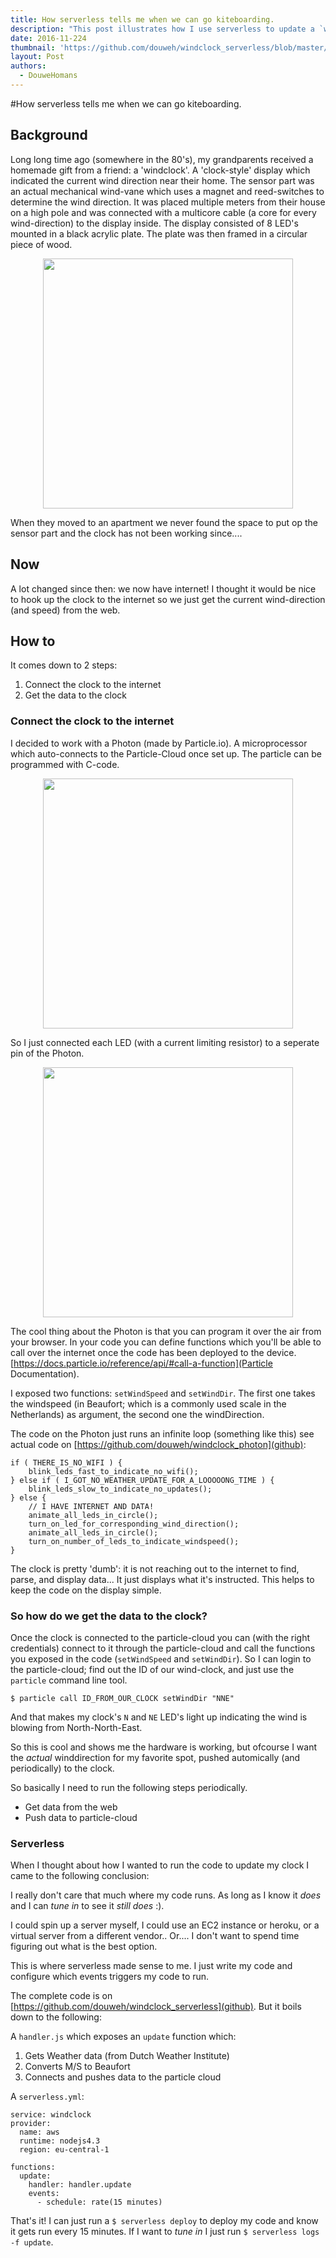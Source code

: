 ```yaml
---
title: How serverless tells me when we can go kiteboarding.
description: "This post illustrates how I use serverless to update a `windclock` which shows me the windspeed and direction for our favorite watersports spot!"
date: 2016-11-224
thumbnail: 'https://github.com/douweh/windclock_serverless/blob/master/klok.jpg?raw=true'
layout: Post
authors:
  - DouweHomans
---
```


#How serverless tells me when we can go kiteboarding.

## Background
Long long time ago (somewhere in the 80's), my grandparents received a homemade gift from a friend: a 'windclock'. A 'clock-style' display which indicated the current wind direction near their home. The sensor part was an actual mechanical wind-vane which uses a magnet and reed-switches to determine the wind direction. It was placed multiple meters from their house on a high pole and was connected with a multicore cable (a core for every wind-direction) to the display inside. The display consisted of 8 LED's mounted in a black acrylic plate. The plate was then framed in a circular piece of wood.
<p align="center">
  <img width="400" src="https://github.com/douweh/windclock_serverless/blob/master/klok.jpg?raw=true">
</p>

When they moved to an apartment we never found the space to put op the sensor part and the clock has not been working since....

## Now
A lot changed since then: we now have internet! I thought it would be nice to hook up the clock to the internet so we just get the current wind-direction (and speed) from the web.

## How to
It comes down to 2 steps:

1. Connect the clock to the internet
2. Get the data to the clock


### Connect the clock to the internet 
I decided to work with a Photon (made by Particle.io). A microprocessor which auto-connects to the Particle-Cloud once set up. The particle can be programmed with C-code.

<p align="center">
  <img width="400" src="https://github.com/douweh/windclock_serverless/blob/master/photon.jpg">
</p>

So I just connected each LED (with a current limiting resistor) to a seperate pin of the Photon.

<p align="center">
  <img width="400" src="https://github.com/douweh/windclock_serverless/blob/master/inhoud.jpg">
</p>

The cool thing about the Photon is that you can program it over the air from your browser. In your code you can define functions which you'll be able to call over the internet once the code has been deployed to the device. [https://docs.particle.io/reference/api/#call-a-function](Particle Documentation).

I exposed two functions: `setWindSpeed` and `setWindDir`. The first one takes the windspeed (in Beaufort; which is a commonly used scale in the Netherlands) as argument, the second one the windDirection.

The code on the Photon just runs an infinite loop (something like this) see actual code on [https://github.com/douweh/windclock_photon](github):

```
if ( THERE_IS_NO_WIFI ) {
    blink_leds_fast_to_indicate_no_wifi();
} else if ( I_GOT_NO_WEATHER_UPDATE_FOR_A_LOOOOONG_TIME ) {
    blink_leds_slow_to_indicate_no_updates();
} else {
    // I HAVE INTERNET AND DATA!
    animate_all_leds_in_circle();
    turn_on_led_for_corresponding_wind_direction();
    animate_all_leds_in_circle();
    turn_on_number_of_leds_to_indicate_windspeed();
}
```

The clock is pretty 'dumb': it is not reaching out to the internet to find, parse, and display data... It just displays what it's instructed. This helps to keep the code on the display simple.

### So how do we get the data to the clock?
Once the clock is connected to the particle-cloud you can (with the right credentials) connect to it through the particle-cloud and call the functions you exposed in the code (`setWindSpeed` and `setWindDir`). So I can login to the particle-cloud; find out the ID of our wind-clock, and just use the `particle` command line tool.

`$ particle call ID_FROM_OUR_CLOCK setWindDir "NNE"`

And that makes my clock's `N` and `NE` LED's light up indicating the wind is blowing from North-North-East.

So this is cool and shows me the hardware is working, but ofcourse I want the *actual* winddirection for my favorite spot, pushed automically (and periodically) to the clock.

So basically I need to run the following steps periodically.

- Get data from the web
- Push data to particle-cloud

### Serverless

When I thought about how I wanted to run the code to update my clock I came to the following conclusion:

I really don't care that much where my code runs. As long as I know it *does* and I can *tune in* to see it *still does* :).

I could spin up a server myself, I could use an EC2 instance or heroku, or a virtual server from a different vendor.. Or....
I don't want to spend time figuring out what is the best option.

This is where serverless made sense to me. I just write my code and configure which events triggers my code to run.

The complete code is on [https://github.com/douweh/windclock_serverless](github). But it boils down to the following:

A `handler.js` which exposes an `update` function which:

1. Gets Weather data (from Dutch Weather Institute)
2. Converts M/S to Beaufort
3. Connects and pushes data to the particle cloud

A `serverless.yml`:

```
service: windclock
provider:
  name: aws
  runtime: nodejs4.3
  region: eu-central-1

functions:
  update:
    handler: handler.update
    events:
      - schedule: rate(15 minutes)
```

That's it!
I can just run a `$ serverless deploy` to deploy my code and know it gets run every 15 minutes. If I want to *tune in* I just run `$ serverless logs -f update`.

